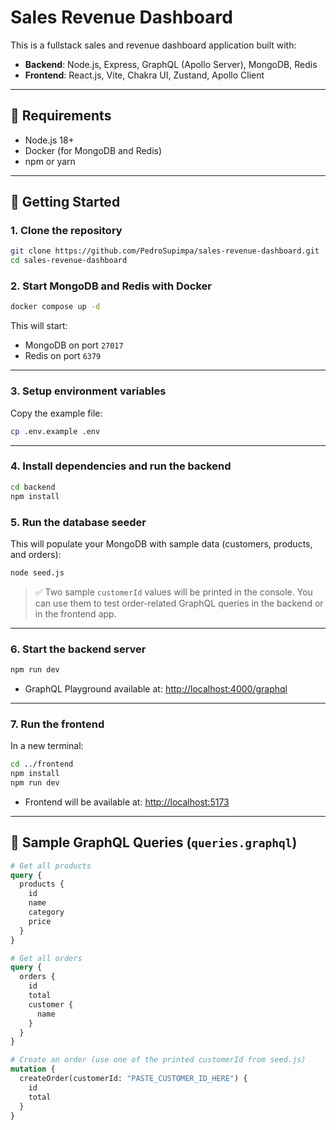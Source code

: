 # Sales Revenue Dashboard

This is a fullstack sales and revenue dashboard application built with:

- **Backend**: Node.js, Express, GraphQL (Apollo Server), MongoDB, Redis
- **Frontend**: React.js, Vite, Chakra UI, Zustand, Apollo Client

---

## 🧰 Requirements

- Node.js 18+
- Docker (for MongoDB and Redis)
- npm or yarn

---

## 🚀 Getting Started

### 1. Clone the repository

```bash
git clone https://github.com/PedroSupimpa/sales-revenue-dashboard.git
cd sales-revenue-dashboard
```

### 2. Start MongoDB and Redis with Docker

```bash
docker compose up -d
```

This will start:

- MongoDB on port `27017`
- Redis on port `6379`

---

### 3. Setup environment variables

Copy the example file:

```bash
cp .env.example .env
```

---

### 4. Install dependencies and run the backend

```bash
cd backend
npm install
```

### 5. Run the database seeder

This will populate your MongoDB with sample data (customers, products, and orders):

```bash
node seed.js
```

> ✅ Two sample `customerId` values will be printed in the console. You can use them to test order-related GraphQL queries in the backend or in the frontend app.

---

### 6. Start the backend server

```bash
npm run dev
```

- GraphQL Playground available at: [http://localhost:4000/graphql](http://localhost:4000/graphql)

---

### 7. Run the frontend

In a new terminal:

```bash
cd ../frontend
npm install
npm run dev
```

- Frontend will be available at: [http://localhost:5173](http://localhost:5173)

---

## 📄 Sample GraphQL Queries (`queries.graphql`)

```graphql
# Get all products
query {
  products {
    id
    name
    category
    price
  }
}

# Get all orders
query {
  orders {
    id
    total
    customer {
      name
    }
  }
}

# Create an order (use one of the printed customerId from seed.js)
mutation {
  createOrder(customerId: "PASTE_CUSTOMER_ID_HERE") {
    id
    total
  }
}
```
